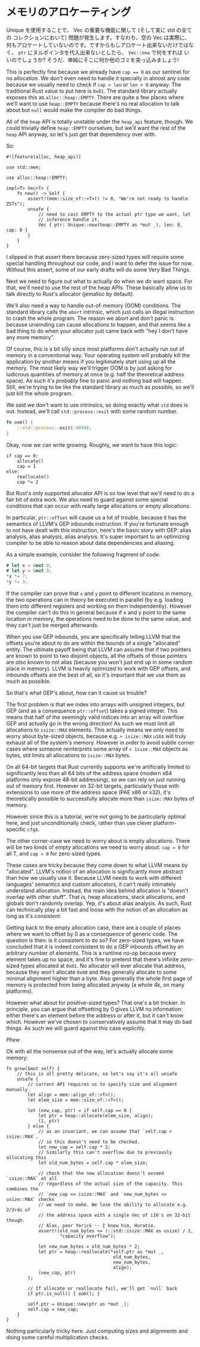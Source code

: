<!--
# Allocating Memory
-->

# メモリのアロケーティング

<!--
Using Unique throws a wrench in an important feature of Vec (and indeed all of
the std collections): an empty Vec doesn't actually allocate at all. So if we
can't allocate, but also can't put a null pointer in `ptr`, what do we do in
`Vec::new`? Well, we just put some other garbage in there!
-->

Unique を使用することで、 Vec の重要な機能に関して (そして実に std の全ての
コレクションにおいて) 問題が発生します。すなわち、空の Vec は実際に、
何もアロケートしていないのです。ですからもしアロケート出来ないだけではなく、
`ptr` にヌルポインタを代入出来ないとしたら、 `Vec::new` で何をすれば
いいのでしょうか? そうだ、単純にそこに何か他のゴミを突っ込みましょう!

This is perfectly fine because we already have `cap == 0` as our sentinel for no
allocation. We don't even need to handle it specially in almost any code because
we usually need to check if `cap > len` or `len > 0` anyway. The traditional
Rust value to put here is `0x01`. The standard library actually exposes this
as `alloc::heap::EMPTY`. There are quite a few places where we'll
want to use `heap::EMPTY` because there's no real allocation to talk about but
`null` would make the compiler do bad things.

All of the `heap` API is totally unstable under the `heap_api` feature, though.
We could trivially define `heap::EMPTY` ourselves, but we'll want the rest of
the `heap` API anyway, so let's just get that dependency over with.

So:

```rust,ignore
#![feature(alloc, heap_api)]

use std::mem;

use alloc::heap::EMPTY;

impl<T> Vec<T> {
    fn new() -> Self {
        assert!(mem::size_of::<T>() != 0, "We're not ready to handle ZSTs");
        unsafe {
            // need to cast EMPTY to the actual ptr type we want, let
            // inference handle it.
            Vec { ptr: Unique::new(heap::EMPTY as *mut _), len: 0, cap: 0 }
        }
    }
}
```

I slipped in that assert there because zero-sized types will require some
special handling throughout our code, and I want to defer the issue for now.
Without this assert, some of our early drafts will do some Very Bad Things.

Next we need to figure out what to actually do when we *do* want space. For
that, we'll need to use the rest of the heap APIs. These basically allow us to
talk directly to Rust's allocator (jemalloc by default).

We'll also need a way to handle out-of-memory (OOM) conditions. The standard
library calls the `abort` intrinsic, which just calls an illegal instruction to
crash the whole program. The reason we abort and don't panic is because
unwinding can cause allocations to happen, and that seems like a bad thing to do
when your allocator just came back with "hey I don't have any more memory".

Of course, this is a bit silly since most platforms don't actually run out of
memory in a conventional way. Your operating system will probably kill the
application by another means if you legitimately start using up all the memory.
The most likely way we'll trigger OOM is by just asking for ludicrous quantities
of memory at once (e.g. half the theoretical address space). As such it's
*probably* fine to panic and nothing bad will happen. Still, we're trying to be
like the standard library as much as possible, so we'll just kill the whole
program.

We said we don't want to use intrinsics, so doing exactly what `std` does is
out. Instead, we'll call `std::process::exit` with some random number.

```rust
fn oom() {
    ::std::process::exit(-9999);
}
```

Okay, now we can write growing. Roughly, we want to have this logic:

```text
if cap == 0:
    allocate()
    cap = 1
else:
    reallocate()
    cap *= 2
```

But Rust's only supported allocator API is so low level that we'll need to do a
fair bit of extra work. We also need to guard against some special
conditions that can occur with really large allocations or empty allocations.

In particular, `ptr::offset` will cause us a lot of trouble, because it has
the semantics of LLVM's GEP inbounds instruction. If you're fortunate enough to
not have dealt with this instruction, here's the basic story with GEP: alias
analysis, alias analysis, alias analysis. It's super important to an optimizing
compiler to be able to reason about data dependencies and aliasing.

As a simple example, consider the following fragment of code:

```rust
# let x = &mut 0;
# let y = &mut 0;
*x *= 7;
*y *= 3;
```

If the compiler can prove that `x` and `y` point to different locations in
memory, the two operations can in theory be executed in parallel (by e.g.
loading them into different registers and working on them independently).
However the compiler can't do this in general because if x and y point to
the same location in memory, the operations need to be done to the same value,
and they can't just be merged afterwards.

When you use GEP inbounds, you are specifically telling LLVM that the offsets
you're about to do are within the bounds of a single "allocated" entity. The
ultimate payoff being that LLVM can assume that if two pointers are known to
point to two disjoint objects, all the offsets of those pointers are *also*
known to not alias (because you won't just end up in some random place in
memory). LLVM is heavily optimized to work with GEP offsets, and inbounds
offsets are the best of all, so it's important that we use them as much as
possible.

So that's what GEP's about, how can it cause us trouble?

The first problem is that we index into arrays with unsigned integers, but
GEP (and as a consequence `ptr::offset`) takes a signed integer. This means
that half of the seemingly valid indices into an array will overflow GEP and
actually go in the wrong direction! As such we must limit all allocations to
`isize::MAX` elements. This actually means we only need to worry about
byte-sized objects, because e.g. `> isize::MAX` `u16`s will truly exhaust all of
the system's memory. However in order to avoid subtle corner cases where someone
reinterprets some array of `< isize::MAX` objects as bytes, std limits all
allocations to `isize::MAX` bytes.

On all 64-bit targets that Rust currently supports we're artificially limited
to significantly less than all 64 bits of the address space (modern x64
platforms only expose 48-bit addressing), so we can rely on just running out of
memory first. However on 32-bit targets, particularly those with extensions to
use more of the address space (PAE x86 or x32), it's theoretically possible to
successfully allocate more than `isize::MAX` bytes of memory.

However since this is a tutorial, we're not going to be particularly optimal
here, and just unconditionally check, rather than use clever platform-specific
`cfg`s.

The other corner-case we need to worry about is empty allocations. There will
be two kinds of empty allocations we need to worry about: `cap = 0` for all T,
and `cap > 0` for zero-sized types.

These cases are tricky because they come
down to what LLVM means by "allocated". LLVM's notion of an
allocation is significantly more abstract than how we usually use it. Because
LLVM needs to work with different languages' semantics and custom allocators,
it can't really intimately understand allocation. Instead, the main idea behind
allocation is "doesn't overlap with other stuff". That is, heap allocations,
stack allocations, and globals don't randomly overlap. Yep, it's about alias
analysis. As such, Rust can technically play a bit fast and loose with the notion of
an allocation as long as it's *consistent*.

Getting back to the empty allocation case, there are a couple of places where
we want to offset by 0 as a consequence of generic code. The question is then:
is it consistent to do so? For zero-sized types, we have concluded that it is
indeed consistent to do a GEP inbounds offset by an arbitrary number of
elements. This is a runtime no-op because every element takes up no space,
and it's fine to pretend that there's infinite zero-sized types allocated
at `0x01`. No allocator will ever allocate that address, because they won't
allocate `0x00` and they generally allocate to some minimal alignment higher
than a byte. Also generally the whole first page of memory is
protected from being allocated anyway (a whole 4k, on many platforms).

However what about for positive-sized types? That one's a bit trickier. In
principle, you can argue that offsetting by 0 gives LLVM no information: either
there's an element before the address or after it, but it can't know which.
However we've chosen to conservatively assume that it may do bad things. As
such we will guard against this case explicitly.

*Phew*

Ok with all the nonsense out of the way, let's actually allocate some memory:

```rust,ignore
fn grow(&mut self) {
    // this is all pretty delicate, so let's say it's all unsafe
    unsafe {
        // current API requires us to specify size and alignment manually.
        let align = mem::align_of::<T>();
        let elem_size = mem::size_of::<T>();

        let (new_cap, ptr) = if self.cap == 0 {
            let ptr = heap::allocate(elem_size, align);
            (1, ptr)
        } else {
            // as an invariant, we can assume that `self.cap < isize::MAX`,
            // so this doesn't need to be checked.
            let new_cap = self.cap * 2;
            // Similarly this can't overflow due to previously allocating this
            let old_num_bytes = self.cap * elem_size;

            // check that the new allocation doesn't exceed `isize::MAX` at all
            // regardless of the actual size of the capacity. This combines the
            // `new_cap <= isize::MAX` and `new_num_bytes <= usize::MAX` checks
            // we need to make. We lose the ability to allocate e.g. 2/3rds of
            // the address space with a single Vec of i16's on 32-bit though.
            // Alas, poor Yorick -- I knew him, Horatio.
            assert!(old_num_bytes <= (::std::isize::MAX as usize) / 2,
                    "capacity overflow");

            let new_num_bytes = old_num_bytes * 2;
            let ptr = heap::reallocate(*self.ptr as *mut _,
                                        old_num_bytes,
                                        new_num_bytes,
                                        align);
            (new_cap, ptr)
        };

        // If allocate or reallocate fail, we'll get `null` back
        if ptr.is_null() { oom(); }

        self.ptr = Unique::new(ptr as *mut _);
        self.cap = new_cap;
    }
}
```

Nothing particularly tricky here. Just computing sizes and alignments and doing
some careful multiplication checks.


